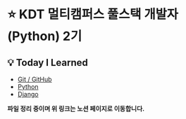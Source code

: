 # ⭐ KDT 멀티캠퍼스 풀스택 개발자(Python) 2기

## 💡 Today I Learned
- [Git / GitHub](https://harmonious-muskox-8ce.notion.site/Git-GitHub-f0cd3192ede84710836315a91acc0c1d)
- [Python](https://harmonious-muskox-8ce.notion.site/Python-e507ab6b7dc8401e9c1ad9084ced6830)
- [Django](https://harmonious-muskox-8ce.notion.site/Django-23d3a9c8a3044f4fa230758fa118abfa)

**파일 정리 중이며 위 링크는 노션 페이지로 이동합니다.**